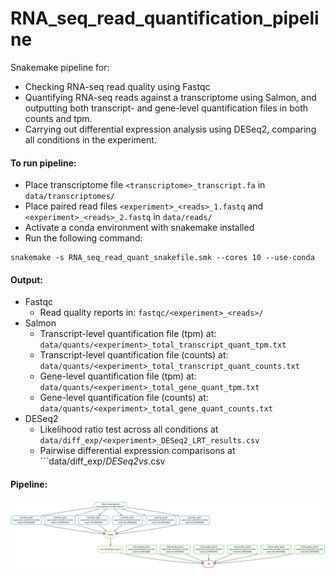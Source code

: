 # RNA_seq_read_quantification_pipeline

Snakemake pipeline for:
- Checking RNA-seq read quality using Fastqc
- Quantifying RNA-seq reads against a transcriptome using Salmon, and outputting both transcript- and gene-level quantification files in both counts and tpm.
- Carrying out differential expression analysis using DESeq2, comparing all conditions in the experiment.

#### To run pipeline:
- Place transcriptome file ```<transcriptome>_transcript.fa``` in ```data/transcriptomes/```
- Place paired read files ```<experiment>_<reads>_1.fastq``` and ```<experiment>_<reads>_2.fastq``` in ```data/reads/```
- Activate a conda environment with snakemake installed
- Run the following command:
```
snakemake -s RNA_seq_read_quant_snakefile.smk --cores 10 --use-conda
```
#### Output:
- Fastqc
  - Read quality reports in: ```fastqc/<experiment>_<reads>/```
- Salmon
  - Transcript-level quantification file (tpm) at: ```data/quants/<experiment>_total_transcript_quant_tpm.txt```
  - Transcript-level quantification file (counts) at: ```data/quants/<experiment>_total_transcript_quant_counts.txt```
  - Gene-level quantification file (tpm) at: ```data/quants/<experiment>_total_gene_quant_tpm.txt```
  - Gene-level quantification file (counts) at: ```data/quants/<experiment>_total_gene_quant_counts.txt```
- DESeq2
  - Likelihood ratio test across all conditions at ```data/diff_exp/<experiment>_DESeq2_LRT_results.csv```
  - Pairwise differential expression comparisons at ```data/diff_exp/<experiment>_DESeq2_<condition1>_vs_<condition2>.csv


#### Pipeline:

![plot](pipeline.svg)
